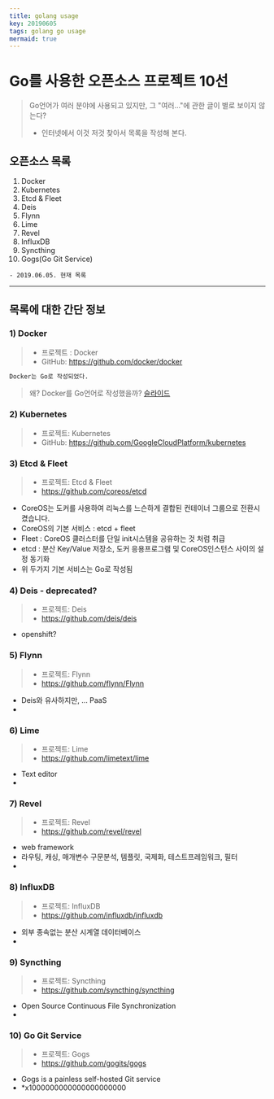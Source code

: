 ```yaml
---
title: golang usage
key: 20190605
tags: golang go usage  
mermaid: true
---
```


# Go를 사용한 오픈소스 프로젝트 10선
> Go언어가 여러 분야에 사용되고 있지만, 그 "여러..."에 관한 글이 별로 보이지 않는다?
> - 인터넷에서 이것 저것 찾아서 목록을 작성해 본다.
## 오픈소스 목록
 1. Docker
 2. Kubernetes
 3. Etcd & Fleet
 4. Deis
 5. Flynn
 6. Lime
 7. Revel
 8. InfluxDB
 9. Syncthing
 10. Gogs(Go Git Service)

	- 2019.06.05. 현재 목록 

---
## 목록에 대한 간단 정보 

### 1) Docker
> - 프로젝트 : Docker
> - GitHub: https://github.com/docker/docker

```bash
Docker는 Go로 작성되었다.

```
> 왜? Docker를 Go언어로 작성했을까?
>  [슬라이드](https://www.slideshare.net/jpetazzo/docker-and-go-why-did-we-decide-to-write-docker-in-go)
### 2) Kubernetes 
> - 프로젝트: Kubernetes
> - GitHub: https://github.com/GoogleCloudPlatform/kubernetes

### 3) Etcd & Fleet
> - 프로젝트: Etcd & Fleet
> - https://github.com/coreos/etcd
 
-  CoreOS는 도커를 사용하여 리눅스를 느슨하게 결합된 컨테이너 그룹으로 전환시켰습니다.
 - CoreOS의 기본 서비스 : etcd + fleet
 - Fleet : CoreOS 클러스터를 단일 init시스템을 공유하는 것 처럼 취급
 - etcd : 분산 Key/Value 저장소, 도커 응용프로그램 및 CoreOS인스턴스 사이의 설정 동기화
 - 위 두가지 기본 서비스는 Go로 작성됨
### 4) Deis - deprecated?
> - 프로젝트: Deis
> - https://github.com/deis/deis
- openshift? 

### 5) Flynn
> - 프로젝트: Flynn
> - https://github.com/flynn/Flynn
- Deis와 유사하지만, ... PaaS
- 

### 6) Lime
> - 프로젝트: Lime
> - https://github.com/limetext/lime
- Text editor
- 

### 7) Revel
> - 프로젝트: Revel
> - https://github.com/revel/revel
- web framework
- 라우팅, 캐싱, 매개변수 구문분석, 템플릿, 국제화, 테스트프레임워크, 필터
- 
### 8) InfluxDB
> - 프로젝트: InfluxDB
> - https://github.com/influxdb/influxdb
- 외부 종속없는 분산 시계열 데이터베이스
- 
### 9) Syncthing
> - 프로젝트: Syncthing
> - https://github.com/syncthing/syncthing
- Open Source Continuous File Synchronization
- 
### 10) Go Git Service
> - 프로젝트: Gogs
> - https://github.com/gogits/gogs
- Gogs is a painless self-hosted Git service
- *x1000000000000000000000

